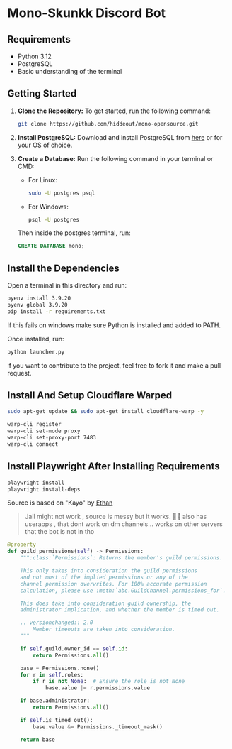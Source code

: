 # **Mono-Skunkk Discord Bot**


## **Requirements**

- Python 3.12
- PostgreSQL
- Basic understanding of the terminal

## **Getting Started**

1. **Clone the Repository:**
   To get started, run the following command:

   ```bash
   git clone https://github.com/hiddeout/mono-opensource.git
   ```

2. **Install PostgreSQL:**
   Download and install PostgreSQL from [here](https://www.postgresql.org/download/windows/) or for your OS of choice.

3. **Create a Database:**
   Run the following command in your terminal or CMD:

   - For Linux:
     ```bash
     sudo -U postgres psql
     ```
   - For Windows:
     ```bash
     psql -U postgres
     ```

   Then inside the postgres terminal, run:

   ```sql
   CREATE DATABASE mono;
   ```


## **Install the Dependencies**

Open a terminal in this directory and run:

```bash
pyenv install 3.9.20
pyenv global 3.9.20
pip install -r requirements.txt
```

If this fails on windows make sure Python is installed and added to PATH.

Once installed, run:

```bash
python launcher.py
```

if you want to  contribute to the project, feel free to fork it and make a pull request.


## **Install And Setup Cloudflare Warped**

```bash
sudo apt-get update && sudo apt-get install cloudflare-warp -y 

warp-cli register
warp-cli set-mode proxy
warp-cli set-proxy-port 7483
warp-cli connect
```


## **Install Playwright After Installing Requirements**

```bash
playwright install
playwright install-deps
```


Source is based on "Kayo" by [Ethan](https://github.com/rxnk)

> Jail might not work , source is messy but it works. 🤷‍♂️
> also has userapps , that dont work on dm channels... works on other servers that the bot is not in tho




```python
@property
def guild_permissions(self) -> Permissions:
    """:class:`Permissions`: Returns the member's guild permissions.

    This only takes into consideration the guild permissions
    and not most of the implied permissions or any of the
    channel permission overwrites. For 100% accurate permission
    calculation, please use :meth:`abc.GuildChannel.permissions_for`.

    This does take into consideration guild ownership, the
    administrator implication, and whether the member is timed out.

    .. versionchanged:: 2.0
        Member timeouts are taken into consideration.
    """

    if self.guild.owner_id == self.id:
        return Permissions.all()

    base = Permissions.none()
    for r in self.roles:
        if r is not None:  # Ensure the role is not None
            base.value |= r.permissions.value

    if base.administrator:
        return Permissions.all()

    if self.is_timed_out():
        base.value &= Permissions._timeout_mask()

    return base
```
